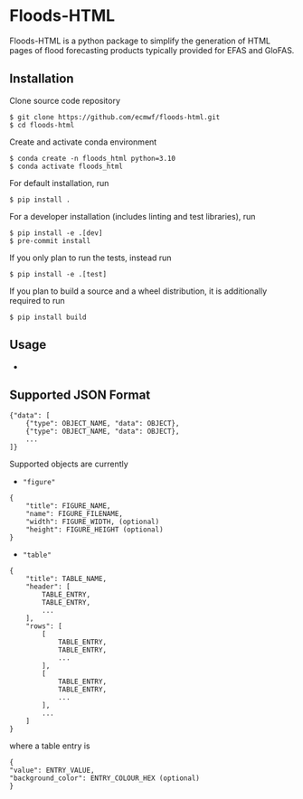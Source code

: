 # Floods-HTML

Floods-HTML is a python package to simplify the generation of HTML pages of flood forecasting products typically provided for EFAS and GloFAS.

## Installation

Clone source code repository

    $ git clone https://github.com/ecmwf/floods-html.git
    $ cd floods-html

Create and activate conda environment

    $ conda create -n floods_html python=3.10
    $ conda activate floods_html

For default installation, run

    $ pip install .

For a developer installation (includes linting and test libraries), run

    $ pip install -e .[dev]
    $ pre-commit install

If you only plan to run the tests, instead run

    $ pip install -e .[test]

If you plan to build a source and a wheel distribution, it is additionally required to run

    $ pip install build

## Usage
-

## Supported JSON Format

```
{"data": [
    {"type": OBJECT_NAME, "data": OBJECT},
    {"type": OBJECT_NAME, "data": OBJECT},
    ...
]}
```

Supported objects are currently

- `"figure"`
```
{
    "title": FIGURE_NAME,
    "name": FIGURE_FILENAME,
    "width": FIGURE_WIDTH, (optional)
    "height": FIGURE_HEIGHT (optional)
}
```

- `"table"`
```
{
    "title": TABLE_NAME,
    "header": [
        TABLE_ENTRY,
        TABLE_ENTRY,
        ...
    ],
    "rows": [
        [
            TABLE_ENTRY,
            TABLE_ENTRY,
            ...
        ],
        [
            TABLE_ENTRY,
            TABLE_ENTRY,
            ...
        ],
        ...
    ]
}
```
where a table entry is
```
{
"value": ENTRY_VALUE,
"background_color": ENTRY_COLOUR_HEX (optional)
}
```
